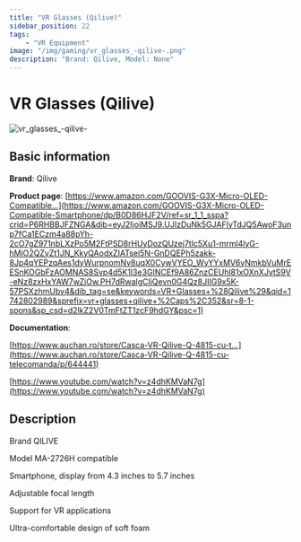 ```yaml
---
title: "VR Glasses (Qilive)"
sidebar_position: 22
tags:
    - "VR Equipment"
image: "/img/gaming/vr_glasses_-qilive-.png"
description: "Brand: Qilive, Model: None"
---
```

# VR Glasses (Qilive)

![vr_glasses_-qilive-](/img/gaming/vr_glasses_-qilive-.png)

## Basic information

**Brand**: Qilive

**Product page**: [https://www.amazon.com/GOOVIS-G3X-Micro-OLED-Compatible...](https://www.amazon.com/GOOVIS-G3X-Micro-OLED-Compatible-Smartphone/dp/B0D86HJF2V/ref=sr_1_1_sspa?crid=P6RHBBJFZNGA&dib=eyJ2IjoiMSJ9.UJIzDuNk5GJAFlyTdJQ5AwoF3unp7fCa1ECzm4a88pYh-2cO7gZ971nbLXzPo5M2FtPSD8rHUyDozQUzej7tlc5Xu1-mrml4lyG-hMiO2QZyZt1JN_KkyQAodxZIATsei5N-GnDQEPh5zakk-8Jp4qYEPzqAes1dyWurpnomNv8uqX0CywVYEO_WyYYxMV6yNmkbVuMrEESnKOGbFzAOMNAS8Svp4d5K1l3e3GINCEf9A86ZnzCEUhl81xOXnXJvtS9V-eNz8zxHxYAW7wZjOw.PH7dRwalgCljQevn0G4Qz8JIIG9x5K-57PSXzhmUbv4&dib_tag=se&keywords=VR+Glasses+%28Qilive%29&qid=1742802989&sprefix=vr+glasses+qilive+%2Caps%2C352&sr=8-1-spons&sp_csd=d2lkZ2V0TmFtZT1zcF9hdGY&psc=1)

**Documentation**: 

[https://www.auchan.ro/store/Casca-VR-Qilive-Q-4815-cu-t...](https://www.auchan.ro/store/Casca-VR-Qilive-Q-4815-cu-telecomanda/p/644441)

[https://www.youtube.com/watch?v=z4dhKMVaN7g](https://www.youtube.com/watch?v=z4dhKMVaN7g)

## Description

Brand QILIVE

Model MA\-2726H compatible

Smartphone, display from 4\.3 inches to 5\.7 inches

Adjustable focal length



Support for VR applications



Ultra\-comfortable design of soft foam

